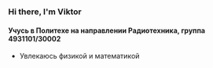 ### Hi there, I'm Viktor
#### Учусь в Политехе на направлении Радиотехника, группа 4931101/30002
- Увлекаюсь физикой и математикой
